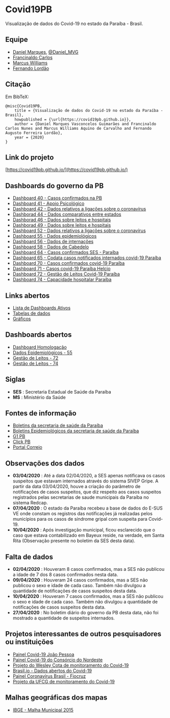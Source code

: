 # Covid19PB

Visualização de dados do Covid-19 no estado da Paraíba - Brasil.

## Equipe

- [Daniel Marques](https://github.com/danielmarquesvg), [@Daniel_MVG](https://twitter.com/Daniel_MVG)
- [Francinaldo Carlos](https://github.com/francinaldocn)
- [Marcus Williams](https://github.com/marcuswac)
- [Fernando Lordão](https://github.com/fernandolordao)

## Citação

Em BibTeX:

```
@misc{Covid19PB,
	title = {Visualização de dados do Covid-19 no estado da Paraíba - Brasil},
	howpublished = {\url{https://covid19pb.github.io}},
	author = {Daniel Marques Vasconcelos Guimarães and Francinaldo Carlos Nunes and Marcus Williams Aquino de Carvalho and Fernando Augusto Ferreira Lordão},
	year = {2020}
}
```


## Link do projeto
[https://covid19pb.github.io/](https://covid19pb.github.io/)

## Dashboards do governo da PB
- [Dashboard 40 - Casos confirmados na PB](https://superset.plataformatarget.com.br/superset/dashboard/40/)
- [Dashboard 41 - Apoio Psicológico](https://superset.plataformatarget.com.br/superset/dashboard/41/)
- [Dashboard 42 - Dados relativos a ligações sobre o coronavírus](https://superset.plataformatarget.com.br/superset/dashboard/42/)
- [Dashborad 44 - Dados comparativos entre estados](https://superset.plataformatarget.com.br/superset/dashboard/44/)
- [Dashborad 46 - Dados sobre leitos e hospitais](https://superset.plataformatarget.com.br/superset/dashboard/46/)
- [Dashborad 49 - Dados sobre leitos e hospitais](https://superset.plataformatarget.com.br/superset/dashboard/49/)
- [Dashboard 52 - Dados relativos a ligações sobre o coronavírus](https://superset.plataformatarget.com.br/superset/dashboard/52/)
- [Dashboard 55 - Dados epidemiológicos](https://superset.plataformatarget.com.br/superset/dashboard/55/)
- [Dashboard 56 - Dados de internações](https://superset.plataformatarget.com.br/superset/dashboard/56/)
- [Dashboard 58 - Dados de Cabedelo](https://superset.plataformatarget.com.br/superset/dashboard/58/)
- [Dashboard 64 - Casos confirmados SES - Paraíba](https://superset.plataformatarget.com.br/superset/dashboard/64/)
- [Dashboard 65 - Codata casos notificados internados covid-19 Paraíba](https://superset.plataformatarget.com.br/superset/dashboard/65/)
- [Dashboard 70 - Casos confirmados covid-19 Paraíba](https://superset.plataformatarget.com.br/superset/dashboard/70/)
- [Dashboard 71 - Casos covid-19 Paraíba Helcio](https://superset.plataformatarget.com.br/superset/dashboard/71/)
- [Dashboard 72 - Gestão de Leitos Covid-19 Paraíba](https://superset.plataformatarget.com.br/superset/dashboard/72/)
- [Dashboard 74 - Capacidade hospitalar Paraíba](https://superset.plataformatarget.com.br/superset/dashboard/74/)

## Links abertos
- [Lista de Dashboards Ativos](https://superset.plataformatarget.com.br/dashboard/list/)
- [Tabelas de dados](https://superset.plataformatarget.com.br/tablemodelview/list/?_flt_1_is_sqllab_view=y)
- [Gráficos](https://superset.plataformatarget.com.br/chart/list/)

## Dashboards abertos
- [Dashboard Homologação](https://superset.plataformatarget.com.br/superset/dashboard/homologacao/)
- [Dados Epidemiológicos - 55](https://superset.plataformatarget.com.br/superset/dashboard/55/)
- [Gestão de Leitos - 72](https://superset.plataformatarget.com.br/superset/dashboard/72/)
- [Gestão de Leitos - 74](https://superset.plataformatarget.com.br/superset/dashboard/paraiba_xtr74/)

## Siglas
- **SES** : Secretaria Estadual de Saúde da Paraíba
- **MS** : Ministério da Saúde

## Fontes de informação
- [Boletins da secretaria de saúde da Paraíba](https://paraiba.pb.gov.br/diretas/saude/coronavirus/noticias/)
- [Boletins Epidemiológicos da secretaria de saúde da Paraíba](https://paraiba.pb.gov.br/diretas/saude/coronavirus/profissionais-de-saude/boletins-e-notas-tecnicas)
- [G1 PB](https://g1.globo.com/pb/paraiba/)
- [Click PB](https://www.clickpb.com.br/)
- [Portal Correio](https://portalcorreio.com.br/)

## Observações dos dados
- **03/04/2020** : Até a data 02/04/2020, a SES apenas notificava os casos suspeitos que estavam internados através do sistema SIVEP Gripe. A partir da data 03/04/2020, houve a criação do parâmetro de notificações de casos suspeitos, que diz respeito aos casos suspeitos registrados pelas secretarias de saude municipais da Paraíba no sistema Redcap.
- **07/04/2020** : O estado da Paraíba recebeu a base de dados do E-SUS VE onde constam os registros das notificações já realizadas pelos municípios para os casos de síndrome gripal com suspeita para Covid-19.
- **10/04/2020** : Após investigação municipal, ficou esclarecido que o caso que estava contabilizado em Bayeux reside, na verdade, em Santa Rita (Observação presente no boletim da SES desta data).

## Falta de dados
- **02/04/2020** : Houveram 8 casos confirmados, mas a SES não publicou a idade de 7 dos 8 casos confirmados nesta data.
- **09/04/2020** : Houveram 24 casos confirmados, mas a SES não publicou o sexo e idade de cada caso. Também não divulgou a quantidade de notificações de casos suspeitos desta data.
- **10/04/2020** : Houveram 7 casos confirmados, mas a SES não publicou o sexo e idade de cada caso. Também não divulgou a quantidade de notificações de casos suspeitos desta data.
- **27/04/2020** : No boletim diário do governo da PB desta data, não foi mostrado a quantidade de suspeitos internados.

## Projetos interessantes de outros pesquisadores ou instituições
- [Painel Covid-19 João Pessoa](https://experience.arcgis.com/experience/d76ba516389d4e83b9a778d266cac5c1/)
- [Painel Covid-19 do Consórcio do Nordeste](https://www.comitecientifico-ne.com.br/in%C3%ADcio)
- [Projeto do Wesley Cota de monitoramento do Covid-19](https://labs.wesleycota.com/sarscov2/br/)
- [Brasil.io - Dados abertos do Covid-19](https://brasil.io/home)
- [Painel Coronavírus Brasil - Fiocruz](http://painel.covid19br.org/)
- [Projeto da UFCG de monitoramento do Covid-19](http://covid.lsi.ufcg.edu.br/)

## Malhas geográficas dos mapas
- [IBGE - Malha Municipal 2015](https://mapas.ibge.gov.br/bases-e-referenciais/bases-cartograficas/malhas-digitais.html)